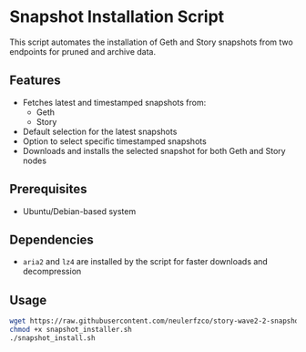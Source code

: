# Snapshot Installation Script

This script automates the installation of Geth and Story snapshots from two endpoints for pruned and archive data.

## Features
- Fetches latest and timestamped snapshots from:
  - Geth
  - Story
- Default selection for the latest snapshots
- Option to select specific timestamped snapshots
- Downloads and installs the selected snapshot for both Geth and Story nodes

## Prerequisites
- Ubuntu/Debian-based system

## Dependencies 
- `aria2` and `lz4` are installed by the script for faster downloads and decompression

## Usage
```bash 
wget https://raw.githubusercontent.com/neulerfzco/story-wave2-2-snapshot/refs/heads/main/snapshot_installer.sh 
chmod +x snapshot_installer.sh 
./snapshot_install.sh 
```
   
